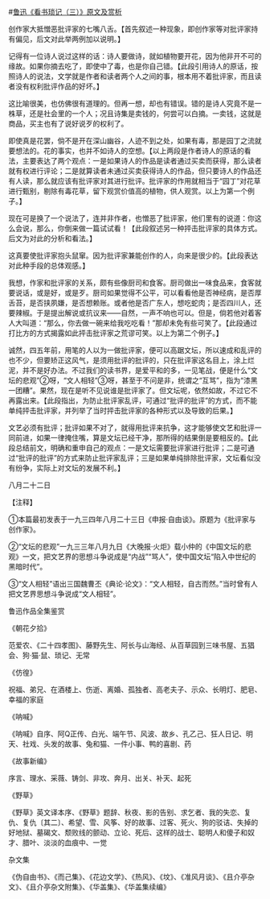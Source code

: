 #[鲁迅《看书琐记（三）》原文及赏析](https://www.vrrw.net/wx/8527.html)

创作家大抵憎恶批评家的七嘴八舌。【首先叙述一种现象，即创作家等对批评家持有偏见，后文对此举两例加以说明。】

记得有一位诗人说过这样的话：诗人要做诗，就如植物要开花，因为他非开不可的缘故。如果你摘去吃了，即使中了毒，也是你自己错。【此段引用诗人的原话，按照诗人的说法，文学就是作者和读者两个人之间的事，根本用不着批评家，而且读者没有权利批评作品的好坏。】

这比喻很美，也仿佛很有道理的。但再一想，却也有错误。错的是诗人究竟不是一株草，还是社会里的一个人；况且诗集是卖钱的，何尝可以白摘。一卖钱，这就是商品，买主也有了说好说歹的权利了。



即使真是花罢，倘不是开在深山幽谷，人迹不到之处，如果有毒，那是园丁之流就要想法的。花的事实，也并不如诗人的空想。【以上两段是作者诗人的原话的看法，主要表达了两个观点：一是如果诗人的作品是读者通过买卖而获得，那么读者就有权进行评论；二是就算读者未通过买卖获得诗人的作品，但只要诗人的作品还有人读，那么就应该有批评家对其进行批评。批评家的作用就相当于“园丁”对花草进行甄别，剔除有毒花草，留下观赏价值高的植物，供人观赏。以上为第一个例子。】

现在可是换了一个说法了，连并非作者，也憎恶了批评家，他们里有的说道：你这么会说，那么，你倒来做一篇试试看！【此段叙述另一种抨击批评家的具体方式。后文为对此的分析和看法。】

这真要使批评家抱头鼠窜。因为批评家兼能创作的人，向来是很少的。【此段表达对此种手段的总体观感。】

我想，作家和批评家的关系，颇有些像厨司和食客。厨司做出一味食品来，食客就要说话，或是好，或是歹。厨司如果觉得不公平，可以看看他是否神经病，是否厚舌苔，是否挟夙嫌，是否想赖账。或者他是否广东人，想吃蛇肉；是否四川人，还要辣椒。于是提出解说或抗议来——自然，一声不响也可以。但是，倘若他对着客人大叫道：“那么，你去做一碗来给我吃吃看！”那却未免有些可笑了。【此段通过打比方的方式揭露如此抨击批评家之荒谬可笑。以上为第二个例子。】

诚然，四五年前，用笔的人以为一做批评家，便可以高踞文坛，所以速成和乱评的也不少，但要矫正这风气，是须用批评的批评的，只在批评家这名目上，涂上烂泥，并不是好办法。不过我们的读书界，是爱平和的多，一见笔战，便是什么“文坛的悲观”②呀，“文人相轻”③呀，甚至于不问是非，统谓之“互骂”，指为“漆黑一团糟”。果然，现在是听不见说谁是批评家了。但文坛呢，依然如故，不过它不再露出来。【此段指出，为防止批评家乱评，可通过“批评的批评”的方式，而不能单纯抨击批评家，并列举了当时抨击批评家的各种形式以及导致的后果。】

文艺必须有批评；批评如果不对了，就得用批评来抗争，这才能够使文艺和批评一同前进，如果一律掩住嘴，算是文坛已经干净，那所得的结果倒是要相反的。【此段总结前文，明确和重申自己的观点：一是文坛需要批评家进行批评；二是可通过“批评的批评”的方式来防止批评家乱评；三是如果单纯排除批评家，文坛看似没有纷争，实际上对文坛的发展不利。】

八月二十二日



【注释】

①本篇最初发表于一九三四年八月二十三日《申报·自由谈》。原题为《批评家与创作家》。

②“文坛的悲观”一九三三年八月九日《大晚报·火炬》载小仲的《中国文坛的悲观》一文，把文艺界的思想斗争说成是“内战”“骂人”，使中国文坛“陷入中世纪的黑暗时代”。

③“文人相轻”语出三国魏曹丕《典论·论文》：“文人相轻，自古而然。”当时曾有人把文艺界思想斗争说成“文人相轻”。

鲁迅作品全集鉴赏

《朝花夕拾》

范爱农、《二十四孝图》、藤野先生、阿长与山海经、从百草园到三味书屋、五猖会、狗·猫·鼠、琐记、无常

《仿徨》

祝福、弟兄、在酒楼上、伤逝、离婚、孤独者、高老夫子、示众、长明灯、肥皂、幸福的家庭

《呐喊》

《呐喊》自序、阿Q正传、白光、端午节、风波、故乡、孔乙己、狂人日记、明天、社戏、头发的故事、兔和猫、一件小事、鸭的喜剧、药

《故事新编》

序言、理水、采薇、铸剑、非攻、奔月、出关、补天、起死

《野草》

《野草》英文译本序、《野草》题辞、秋夜、影的告别、求乞者、我的失恋、复仇、复仇〔其二〕、希望、雪、风筝、好的故事、过客、死火、狗的驳诘、失掉的好地狱、墓碣文、颓败线的颤动、立论、死后、这样的战士、聪明人和傻子和奴才、腊叶、淡淡的血痕中、一觉

杂文集

《伪自由书》、《而己集》、《花边文学》、《热风》、《坟》、《准风月谈》、《且介亭杂文》、《且介亭杂文附集》、《华盖集》、《华盖集续编》

